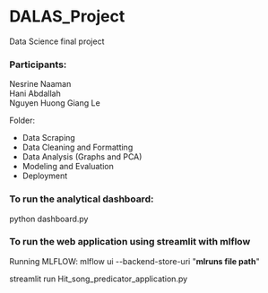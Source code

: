 # DALAS_Project
Data Science final project

### Participants:

Nesrine Naaman <br />
Hani Abdallah <br />
Nguyen Huong Giang Le

Folder:
- Data Scraping
- Data Cleaning and Formatting
- Data Analysis (Graphs and PCA)
- Modeling and Evaluation
- Deployment


### To run the analytical dashboard:

python dashboard.py

### To run the web application using streamlit with mlflow

Running MLFLOW: mlflow ui --backend-store-uri "**mlruns file path**"

streamlit run Hit_song_predicator_application.py

